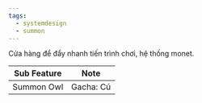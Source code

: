 ```yaml
---
tags:
  - systemdesign
  - summon
---
```

Cửa hàng để đẩy nhanh tiến trình chơi, hệ thống monet.

| Sub Feature | Note      |
| ----------- | --------- |
| Summon Owl  | Gacha: Cú |





